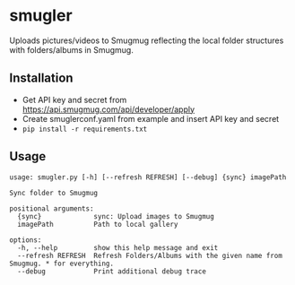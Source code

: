 # smugler
Uploads pictures/videos to Smugmug reflecting the local folder structures with folders/albums in Smugmug.

## Installation

* Get API key and secret from https://api.smugmug.com/api/developer/apply
* Create smuglerconf.yaml from example and insert API key and secret
* ```pip install -r requirements.txt```

## Usage
```
usage: smugler.py [-h] [--refresh REFRESH] [--debug] {sync} imagePath

Sync folder to Smugmug

positional arguments:
  {sync}             sync: Upload images to Smugmug
  imagePath          Path to local gallery

options:
  -h, --help         show this help message and exit
  --refresh REFRESH  Refresh Folders/Albums with the given name from Smugmug. * for everything.
  --debug            Print additional debug trace
  ```

